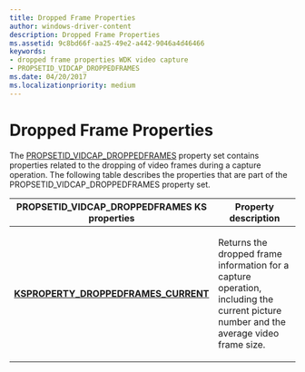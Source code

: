 ```yaml
---
title: Dropped Frame Properties
author: windows-driver-content
description: Dropped Frame Properties
ms.assetid: 9c8bd66f-aa25-49e2-a442-9046a4d46466
keywords:
- dropped frame properties WDK video capture
- PROPSETID_VIDCAP_DROPPEDFRAMES
ms.date: 04/20/2017
ms.localizationpriority: medium
---
```


# Dropped Frame Properties


The [PROPSETID\_VIDCAP\_DROPPEDFRAMES](https://msdn.microsoft.com/library/windows/hardware/ff567806) property set contains properties related to the dropping of video frames during a capture operation. The following table describes the properties that are part of the PROPSETID\_VIDCAP\_DROPPEDFRAMES property set.

<table>
<colgroup>
<col width="50%" />
<col width="50%" />
</colgroup>
<thead>
<tr class="header">
<th>PROPSETID_VIDCAP_DROPPEDFRAMES KS properties</th>
<th>Property description</th>
</tr>
</thead>
<tbody>
<tr class="odd">
<td><p><a href="https://msdn.microsoft.com/library/windows/hardware/ff565135" data-raw-source="[&lt;strong&gt;KSPROPERTY_DROPPEDFRAMES_CURRENT&lt;/strong&gt;](https://msdn.microsoft.com/library/windows/hardware/ff565135)"><strong>KSPROPERTY_DROPPEDFRAMES_CURRENT</strong></a></p></td>
<td><p>Returns the dropped frame information for a capture operation, including the current picture number and the average video frame size.</p></td>
</tr>
</tbody>
</table>

 

 

 




